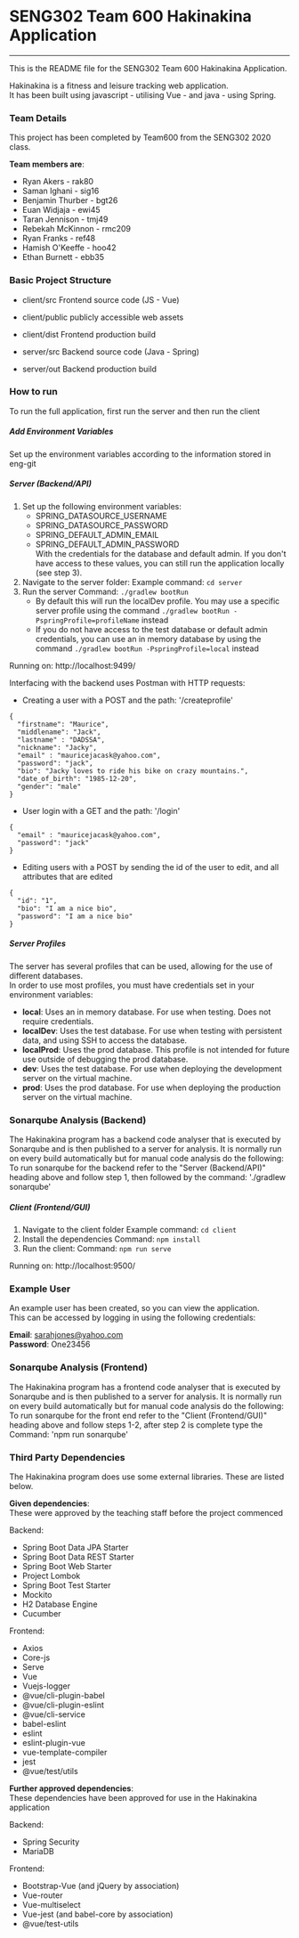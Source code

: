 # SENG302 Team 600 Hakinakina Application
-----
This is the README file for the SENG302 Team 600 Hakinakina Application.

Hakinakina is a fitness and leisure tracking web application.  
It has been built using javascript - utilising Vue - and java - using Spring.

### Team Details
This project has been completed by Team600 from the SENG302 2020 class.

**Team members are**:
- Ryan Akers - rak80
- Saman Ighani - sig16
- Benjamin Thurber - bgt26
- Euan Widjaja - ewi45
- Taran Jennison - tmj49
- Rebekah McKinnon - rmc209
- Ryan Franks - ref48
- Hamish O'Keeffe - hoo42
- Ethan Burnett - ebb35

### Basic Project Structure
- client/src Frontend source code (JS - Vue)
- client/public publicly accessible web assets
- client/dist Frontend production build

- server/src Backend source code (Java - Spring)
- server/out Backend production build

### How to run
To run the full application, first run the server and then run the client
##### Add Environment Variables
Set up the environment variables according to the information stored in eng-git

##### Server (Backend/API)
1. Set up the following environment variables:
    - SPRING_DATASOURCE_USERNAME
    - SPRING_DATASOURCE_PASSWORD
    - SPRING_DEFAULT_ADMIN_EMAIL
    - SPRING_DEFAULT_ADMIN_PASSWORD  
    With the credentials for the database and default admin.  If you don't have access to these values, you can still run the application locally (see step 3).  
2. Navigate to the server folder: Example command: `cd server`  
3. Run the server Command: `./gradlew bootRun`  
    - By default this will run the localDev profile. You may use a specific server profile using the command `./gradlew bootRun -PspringProfile=profileName` instead  
    - If you do not have access to the test database or default admin credentials, you can use an in memory database by using the command `./gradlew bootRun -PspringProfile=local` instead  

Running on: http://localhost:9499/

Interfacing with the backend uses Postman with HTTP requests:
- Creating a user with a POST and the path: '/createprofile'
```
{
  "firstname": "Maurice",
  "middlename": "Jack",
  "lastname" : "DADSSA",
  "nickname": "Jacky",
  "email" : "mauricejacask@yahoo.com",
  "password": "jack",
  "bio": "Jacky loves to ride his bike on crazy mountains.",
  "date_of_birth": "1985-12-20",
  "gender": "male"
}
```
- User login with a GET and the path: '/login'
```
{
  "email" : "mauricejacask@yahoo.com",
  "password": "jack"
}
```
- Editing users with a POST by sending the id of the user to edit, and all attributes that are edited
```
{
  "id": "1",
  "bio": "I am a nice bio",
  "password": "I am a nice bio"
}
```
##### Server Profiles
The server has several profiles that can be used, allowing for the use of different databases.  
In order to use most profiles, you must have credentials set in your environment variables:  
- **local**: Uses an in memory database. For use when testing. Does not require credentials.  
- **localDev**: Uses the test database. For use when testing with persistent data, and using SSH to access the database.  
- **localProd**: Uses the prod database. This profile is not intended for future use outside of debugging the prod database.   
- **dev**: Uses the test database. For use when deploying the development server on the virtual machine.   
- **prod**: Uses the prod database. For use when deploying the production server on the virtual machine.  

### Sonarqube Analysis (Backend)
The Hakinakina program has a backend code analyser that is executed by
Sonarqube and is then published to a server for analysis. It is 
normally run on every build automatically but for manual code analysis do the 
following: To run sonarqube for the backend refer to the "Server (Backend/API)" heading
above and follow step 1, then followed by the command: './gradlew sonarqube'

##### Client (Frontend/GUI)
1. Navigate to the client folder
Example command: `cd client`
2. Install the dependencies
Command: `npm install`
3. Run the client:
Command: `npm run serve`

Running on: http://localhost:9500/

### Example User
An example user has been created, so you can view the application.  
This can be accessed by logging in using the following credentials:

**Email**:  sarahjones@yahoo.com  
**Password**:  One23456

### Sonarqube Analysis (Frontend)
The Hakinakina program has a frontend code analyser that is executed by
Sonarqube and is then published to a server for analysis. It is 
normally run on every build automatically but for manual code analysis do the 
following: To run sonarqube for the front end refer to the "Client (Frontend/GUI)" heading
above and follow steps 1-2, after step 2 is complete type the
Command: 'npm run sonarqube'

### Third Party Dependencies
The Hakinakina program does use some external libraries. These are listed below.

**Given dependencies**:  
These were approved by the teaching staff before the project commenced

Backend:
- Spring Boot Data JPA Starter
- Spring Boot Data REST Starter
- Spring Boot Web Starter
- Project Lombok
- Spring Boot Test Starter
- Mockito
- H2 Database Engine
- Cucumber

Frontend:
- Axios
- Core-js
- Serve
- Vue
- Vuejs-logger
- @vue/cli-plugin-babel
- @vue/cli-plugin-eslint
- @vue/cli-service
- babel-eslint
- eslint
- eslint-plugin-vue
- vue-template-compiler
- jest
- @vue/test/utils

**Further approved dependencies**:  
These dependencies have been approved for use in the Hakinakina application

Backend:
- Spring Security
- MariaDB

Frontend:
- Bootstrap-Vue (and jQuery by association)
- Vue-router
- Vue-multiselect
- Vue-jest (and babel-core by association)
- @vue/test-utils

